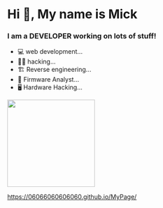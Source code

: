 <h1 align="">Hi 👋, My name is Mick</h1>
<h3 align="">I am a DEVELOPER working on lots of stuff!</h3>

- 💻 web development...
- 🏴‍☠️ hacking...
- 🏗️ Reverse engineering...
- 🔬 Firmware Analyst...
- 🖥️ Hardware Hacking...

<img align="" width="200" src="https://media.giphy.com/media/qgQUggAC3Pfv687qPC/giphy.gif">

https://06066060606060.github.io/MyPage/




